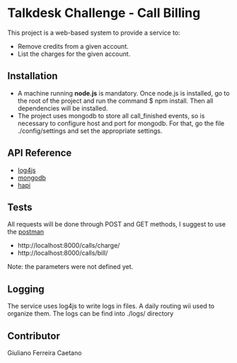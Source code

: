 # Talkdesk Challenge - Call Billing

This project is a web-based system to provide a service to:
+ Remove credits from a given account.
+ List the charges for the given account.

## Installation

+ A machine running **node.js** is mandatory. Once node.js is installed, go to the root of the project and run the command $ npm install. Then all dependencies will be installed.
+ The project uses mongodb to store all call_finished events, so is necessary to configure host and port for mongodb. For that, go the file ./config/settings and set the appropriate settings.  

## API Reference

+ [log4js](https://github.com/nomiddlename/log4js-node)
+ [mongodb](https://mongodb.github.io/node-mongodb-native/)
+ [hapi](https://hapijs.com/)

## Tests

All requests will be done through POST and GET methods, I suggest to use the [postman](https://www.getpostman.com/)

+ http://localhost:8000/calls/charge/
+ http://localhost:8000/calls/bill/

Note: the parameters were not defined yet.

## Logging
The service uses log4js to write logs in files. A daily routing wii used to organize them. The logs can be find into ./logs/ directory

## Contributor

Giuliano Ferreira Caetano

